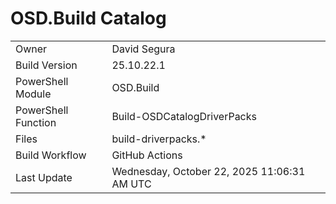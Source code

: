 ﻿# OSD.Build Catalog

| | |
|-|-|
| Owner | David Segura |
| Build Version | 25.10.22.1 |
| PowerShell Module | OSD.Build |
| PowerShell Function | Build-OSDCatalogDriverPacks |
| Files | build-driverpacks.* |
| Build Workflow | GitHub Actions |
| Last Update | Wednesday, October 22, 2025 11:06:31 AM UTC |
